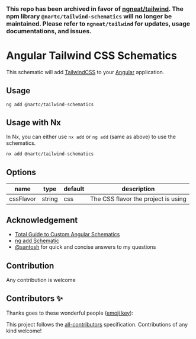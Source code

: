 ### This repo has been archived in favor of [ngneat/tailwind](https://github.com/ngneat/tailwind). The npm library `@nartc/tailwind-schematics` will no longer be maintained. Please refer to `ngneat/tailwind` for updates, usage documentations, and issues.

# Angular Tailwind CSS Schematics

This schematic will add [TailwindCSS](https://tailwindcss.com/) to your [Angular](https://angular.io) application.

## Usage

```
ng add @nartc/tailwind-schematics
```

## Usage with Nx

In Nx, you can either use `nx add` or `ng add` (same as above) to use the schematics.

```
nx add @nartc/tailwind-schematics
```  

## Options
|name|type|default|description|
|----|----|-------|-----------|
|cssFlavor|string|css|The CSS flavor the project is using|

## Acknowledgement

- [Total Guide to Custom Angular Schematics](https://medium.com/@tomastrajan/total-guide-to-custom-angular-schematics-5c50cf90cdb4)
- [ng add Schematic](https://brianflove.com/2018-12-15/ng-add-schematic/)
- [@santosh](https://twitter.com/SantoshYadavDev) for quick and concise answers to my questions

## Contribution

Any contribution is welcome

## Contributors ✨

Thanks goes to these wonderful people ([emoji key](https://allcontributors.org/docs/en/emoji-key)):

<!-- ALL-CONTRIBUTORS-LIST:START - Do not remove or modify this section -->
<!-- prettier-ignore-start -->
<!-- markdownlint-disable -->
<!-- markdownlint-restore -->
<!-- prettier-ignore-end -->
<!-- ALL-CONTRIBUTORS-LIST:END -->

This project follows the [all-contributors](https://github.com/all-contributors/all-contributors) specification. Contributions of any kind welcome!
